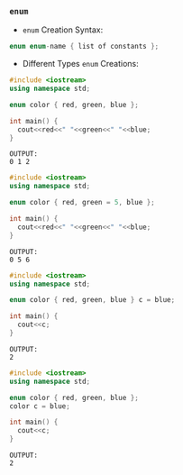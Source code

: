 ### `enum`

- `enum` Creation Syntax:
```cpp
enum enum-name { list of constants };
```
- Different Types `enum` Creations: 
```cpp
#include <iostream>
using namespace std;

enum color { red, green, blue };

int main() {
  cout<<red<<" "<<green<<" "<<blue;
}
```
```
OUTPUT:
0 1 2
```

```cpp
#include <iostream>
using namespace std;

enum color { red, green = 5, blue };

int main() {
  cout<<red<<" "<<green<<" "<<blue;
}
```
```
OUTPUT:
0 5 6
```

```cpp
#include <iostream>
using namespace std;

enum color { red, green, blue } c = blue;

int main() {
  cout<<c;
}
```
```
OUTPUT:
2
```

```cpp
#include <iostream>
using namespace std;

enum color { red, green, blue };
color c = blue;

int main() {
  cout<<c;
}
```
```
OUTPUT:
2
```

